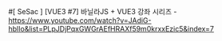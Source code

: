 #[ SeSac ] [VUE3 #7] 바닐라JS + VUE3 강좌 시리즈
-https://www.youtube.com/watch?v=JAdiG-hblIo&list=PLpJDjPqxGWGrAEfHRAXf59m0krxxEzic5&index=7
